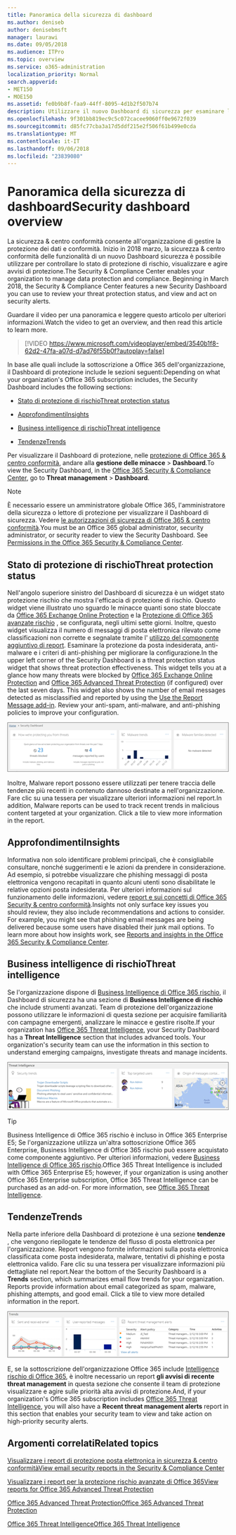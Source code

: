 ```yaml
---
title: Panoramica della sicurezza di dashboard
ms.author: deniseb
author: denisebmsft
manager: laurawi
ms.date: 09/05/2018
ms.audience: ITPro
ms.topic: overview
ms.service: o365-administration
localization_priority: Normal
search.appverid:
- MET150
- MOE150
ms.assetid: fe0b9b8f-faa9-44ff-8095-4d1b2f507b74
description: Utilizzare il nuovo Dashboard di sicurezza per esaminare lo stato di protezione rischio di Office 365, visualizzare e agire avvisi di protezione.
ms.openlocfilehash: 9f301bb819ec9c5c072cacee9060ff0e9672f039
ms.sourcegitcommit: d85fc77cba3a17d5ddf215e2f506f61b499e0cda
ms.translationtype: MT
ms.contentlocale: it-IT
ms.lasthandoff: 09/06/2018
ms.locfileid: "23839080"
---
```

# <a name="security-dashboard-overview"></a><span data-ttu-id="fab47-103">Panoramica della sicurezza di dashboard</span><span class="sxs-lookup"><span data-stu-id="fab47-103">Security dashboard overview</span></span>

<span data-ttu-id="fab47-p101">La sicurezza &amp; centro conformità consente all'organizzazione di gestire la protezione dei dati e conformità. Inizio in 2018 marzo, la sicurezza &amp; centro conformità delle funzionalità di un nuovo Dashboard sicurezza è possibile utilizzare per controllare lo stato di protezione di rischio, visualizzare e agire avvisi di protezione.</span><span class="sxs-lookup"><span data-stu-id="fab47-p101">The Security &amp; Compliance Center enables your organization to manage data protection and compliance. Beginning in March 2018, the Security &amp; Compliance Center features a new Security Dashboard you can use to review your threat protection status, and view and act on security alerts.</span></span> 
  
<span data-ttu-id="fab47-106">Guardare il video per una panoramica e leggere questo articolo per ulteriori informazioni.</span><span class="sxs-lookup"><span data-stu-id="fab47-106">Watch the video to get an overview, and then read this article to learn more.</span></span>
  
> [!VIDEO https://www.microsoft.com/videoplayer/embed/3540b1f8-62d2-47fa-a07d-d7ad76f55b0f?autoplay=false]
  
<span data-ttu-id="fab47-107">In base alle quali include la sottoscrizione a Office 365 dell'organizzazione, il Dashboard di protezione include le sezioni seguenti:</span><span class="sxs-lookup"><span data-stu-id="fab47-107">Depending on what your organization's Office 365 subscription includes, the Security Dashboard includes the following sections:</span></span>
  
- [<span data-ttu-id="fab47-108">Stato di protezione di rischio</span><span class="sxs-lookup"><span data-stu-id="fab47-108">Threat protection status</span></span>](#threat-protection-status)
    
- [<span data-ttu-id="fab47-109">Approfondimenti</span><span class="sxs-lookup"><span data-stu-id="fab47-109">Insights</span></span>](#insights)
    
- [<span data-ttu-id="fab47-110">Business intelligence di rischio</span><span class="sxs-lookup"><span data-stu-id="fab47-110">Threat intelligence</span></span>](#threat-intelligence)
    
- [<span data-ttu-id="fab47-111">Tendenze</span><span class="sxs-lookup"><span data-stu-id="fab47-111">Trends</span></span>](#trends)
    
<span data-ttu-id="fab47-112">Per visualizzare il Dashboard di protezione, nelle [protezione di Office 365 &amp; centro conformità](go-to-the-securitycompliance-center.md), andare alla **gestione delle minacce** \> **Dashboard**.</span><span class="sxs-lookup"><span data-stu-id="fab47-112">To view the Security Dashboard, in the [Office 365 Security &amp; Compliance Center](go-to-the-securitycompliance-center.md), go to **Threat management** \> **Dashboard**.</span></span>
  
> [!NOTE]
> <span data-ttu-id="fab47-p102">È necessario essere un amministratore globale Office 365, l'amministratore della sicurezza o lettore di protezione per visualizzare il Dashboard di sicurezza. Vedere [le autorizzazioni di sicurezza di Office 365 &amp; centro conformità](permissions-in-the-security-and-compliance-center.md).</span><span class="sxs-lookup"><span data-stu-id="fab47-p102">You must be an Office 365 global administrator, security administrator, or security reader to view the Security Dashboard. See [Permissions in the Office 365 Security &amp; Compliance Center](permissions-in-the-security-and-compliance-center.md).</span></span> 
  
## <a name="threat-protection-status"></a><span data-ttu-id="fab47-115">Stato di protezione di rischio</span><span class="sxs-lookup"><span data-stu-id="fab47-115">Threat protection status</span></span>

<span data-ttu-id="fab47-p103">Nell'angolo superiore sinistro del Dashboard di sicurezza è un widget stato protezione rischio che mostra l'efficacia di protezione di rischio. Questo widget viene illustrato uno sguardo le minacce quanti sono state bloccate da [Office 365 Exchange Online Protection](anti-spam-protection.md) e la [Protezione di Office 365 avanzate rischio](office-365-atp.md) , se configurata, negli ultimi sette giorni. Inoltre, questo widget visualizza il numero di messaggi di posta elettronica rilevato come classificazioni non corrette e segnalate tramite l' [utilizzo del componente aggiuntivo di report](https://support.office.com/article/b5caa9f1-cdf3-4443-af8c-ff724ea719d2). Esaminare la protezione da posta indesiderata, anti-malware e i criteri di anti-phishing per migliorare la configurazione.</span><span class="sxs-lookup"><span data-stu-id="fab47-p103">In the upper left corner of the Security Dashboard is a threat protection status widget that shows threat protection effectiveness. This widget tells you at a glance how many threats were blocked by [Office 365 Exchange Online Protection](anti-spam-protection.md) and [Office 365 Advanced Threat Protection](office-365-atp.md) (if configured) over the last seven days. This widget also shows the number of email messages detected as misclassified and reported by using the [Use the Report Message add-in](https://support.office.com/article/b5caa9f1-cdf3-4443-af8c-ff724ea719d2). Review your anti-spam, anti-malware, and anti-phishing policies to improve your configuration.</span></span>
  
![Widget protezione rischio nella parte superiore del Dashboard di sicurezza](media/5c7c644e-6b01-4bf8-b991-f6ba0fdc5717.png)
  
<span data-ttu-id="fab47-p104">Inoltre, Malware report possono essere utilizzati per tenere traccia delle tendenze più recenti in contenuto dannoso destinate a nell'organizzazione. Fare clic su una tessera per visualizzare ulteriori informazioni nel report.</span><span class="sxs-lookup"><span data-stu-id="fab47-p104">In addition, Malware reports can be used to track recent trends in malicious content targeted at your organization. Click a tile to view more information in the report.</span></span>
  
## <a name="insights"></a><span data-ttu-id="fab47-123">Approfondimenti</span><span class="sxs-lookup"><span data-stu-id="fab47-123">Insights</span></span>

<span data-ttu-id="fab47-p105">Informativa non solo identificare problemi principali, che è consigliabile consultare, nonché suggerimenti e le azioni da prendere in considerazione. Ad esempio, si potrebbe visualizzare che phishing messaggi di posta elettronica vengono recapitati in quanto alcuni utenti sono disabilitate le relative opzioni posta indesiderata. Per ulteriori informazioni sul funzionamento delle informazioni, vedere [report e sui concetti di Office 365 Security &amp; centro conformità](reports-and-insights-in-security-and-compliance.md).</span><span class="sxs-lookup"><span data-stu-id="fab47-p105">Insights not only surface key issues you should review, they also include recommendations and actions to consider. For example, you might see that phishing email messages are being delivered because some users have disabled their junk mail options. To learn more about how insights work, see [Reports and insights in the Office 365 Security &amp; Compliance Center](reports-and-insights-in-security-and-compliance.md).</span></span>
  
## <a name="threat-intelligence"></a><span data-ttu-id="fab47-127">Business intelligence di rischio</span><span class="sxs-lookup"><span data-stu-id="fab47-127">Threat intelligence</span></span>

<span data-ttu-id="fab47-p106">Se l'organizzazione dispone di [Business Intelligence di Office 365 rischio](office-365-ti.md), il Dashboard di sicurezza ha una sezione di **Business Intelligence di rischio** che include strumenti avanzati. Team di protezione dell'organizzazione possono utilizzare le informazioni di questa sezione per acquisire familiarità con campagne emergenti, analizzare le minacce e gestire risolte.</span><span class="sxs-lookup"><span data-stu-id="fab47-p106">If your organization has [Office 365 Threat Intelligence](office-365-ti.md), your Security Dashboard has a **Threat Intelligence** section that includes advanced tools. Your organization's security team can use the information in this section to understand emerging campaigns, investigate threats and manage incidents.</span></span> 
  
![Business intelligence di rischio consente di comprendere gli attacchi di tipo destinate a nell'organizzazione](media/6ce67cf2-3bbb-4008-9c55-1b4c7af0471f.png)
  
> [!TIP]
> <span data-ttu-id="fab47-p107">Business Intelligence di Office 365 rischio è incluso in Office 365 Enterprise E5; Se l'organizzazione utilizza un'altra sottoscrizione Office 365 Enterprise, Business Intelligence di Office 365 rischio può essere acquistato come componente aggiuntivo. Per ulteriori informazioni, vedere [Business Intelligence di Office 365 rischio](office-365-ti.md).</span><span class="sxs-lookup"><span data-stu-id="fab47-p107">Office 365 Threat Intelligence is included with Office 365 Enterprise E5; however, if your organization is using another Office 365 Enterprise subscription, Office 365 Threat Intelligence can be purchased as an add-on. For more information, see [Office 365 Threat Intelligence](office-365-ti.md).</span></span> 
  
## <a name="trends"></a><span data-ttu-id="fab47-133">Tendenze</span><span class="sxs-lookup"><span data-stu-id="fab47-133">Trends</span></span>

<span data-ttu-id="fab47-p108">Nella parte inferiore della Dashboard di protezione è una sezione **tendenze** , che vengono riepilogate le tendenze del flusso di posta elettronica per l'organizzazione. Report vengono fornite informazioni sulla posta elettronica classificata come posta indesiderata, malware, tentativi di phishing e posta elettronica valido. Fare clic su una tessera per visualizzare informazioni più dettagliate nel report.</span><span class="sxs-lookup"><span data-stu-id="fab47-p108">Near the bottom of the Security Dashboard is a **Trends** section, which summarizes email flow trends for your organization. Reports provide information about email categorized as spam, malware, phishing attempts, and good email. Click a tile to view more detailed information in the report.</span></span> 
  
![La sezione tendenze vengono riepilogate le tendenze del flusso di posta elettronica per l'organizzazione](media/edec55c0-59f4-4510-ae91-4a50b7b3cd93.png)
  
<span data-ttu-id="fab47-138">E, se la sottoscrizione dell'organizzazione Office 365 include [Intelligence rischio di Office 365](office-365-ti.md), è inoltre necessario un report **gli avvisi di recente threat management** in questa sezione che consente il team di protezione visualizzare e agire sulle priorità alta avvisi di protezione.</span><span class="sxs-lookup"><span data-stu-id="fab47-138">And, if your organization's Office 365 subscription includes [Office 365 Threat Intelligence](office-365-ti.md), you will also have a **Recent threat management alerts** report in this section that enables your security team to view and take action on high-priority security alerts.</span></span> 
  
## <a name="related-topics"></a><span data-ttu-id="fab47-139">Argomenti correlati</span><span class="sxs-lookup"><span data-stu-id="fab47-139">Related topics</span></span>

[<span data-ttu-id="fab47-140">Visualizzare i report di protezione posta elettronica in sicurezza &amp; centro conformità</span><span class="sxs-lookup"><span data-stu-id="fab47-140">View email security reports in the Security &amp; Compliance Center</span></span>](view-email-security-reports.md)
  
[<span data-ttu-id="fab47-141">Visualizzare i report per la protezione rischio avanzate di Office 365</span><span class="sxs-lookup"><span data-stu-id="fab47-141">View reports for Office 365 Advanced Threat Protection</span></span>](view-reports-for-atp.md)
  
[<span data-ttu-id="fab47-142">Office 365 Advanced Threat Protection</span><span class="sxs-lookup"><span data-stu-id="fab47-142">Office 365 Advanced Threat Protection</span></span>](office-365-atp.md)
  
[<span data-ttu-id="fab47-143">Office 365 Threat Intelligence</span><span class="sxs-lookup"><span data-stu-id="fab47-143">Office 365 Threat Intelligence</span></span>](office-365-ti.md)
  

